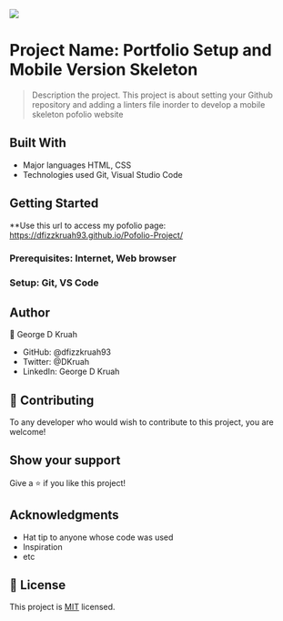 ![](https://img.shields.io/badge/Microverse-blueviolet)

# Project Name: Portfolio Setup and Mobile Version Skeleton

> Description the project. This project is about setting your Github repository and adding a linters file inorder to  develop a mobile skeleton pofolio website


## Built With

- Major languages HTML, CSS
- Technologies used Git, Visual Studio Code


## Getting Started

**Use this url to access my pofolio page: https://dfizzkruah93.github.io/Pofolio-Project/

### Prerequisites: Internet, Web browser

### Setup: Git, VS Code

## Author

👤 George D Kruah

- GitHub: @dfizzkruah93
- Twitter: @DKruah
- LinkedIn: George D Kruah

## 🤝 Contributing

To any developer who would wish to contribute to this project, you are welcome!

## Show your support

Give a ⭐️ if you like this project!

## Acknowledgments

- Hat tip to anyone whose code was used
- Inspiration
- etc

## 📝 License

This project is [MIT](./MIT.md) licensed.
